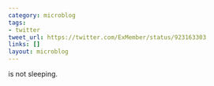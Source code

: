 ```yaml
---
category: microblog
tags:
- twitter
tweet_url: https://twitter.com/ExMember/status/923163303
links: []
layout: microblog
---
```

is not sleeping.
